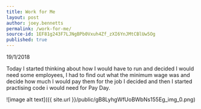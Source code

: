 ```yaml
---
title: Work for Me
layout: post
author: joey.bennetts
permalink: /work-for-me/
source-id: 1EF81g243F7LJNgBPb0Vxuh4Zf_zXI6YnJMtCBlUw5Og
published: true
---
```

19/1/2018

Today I started thinking about how I would have to run and decided I would need some employees, I had to find out what the minimum wage was and decide how much I would pay them for the job I decided and then I started practising code i would need for Pay Day.

![image alt text]({{ site.url }}/public/gB8LyhgWfUoBWbNs155Eg_img_0.png)

